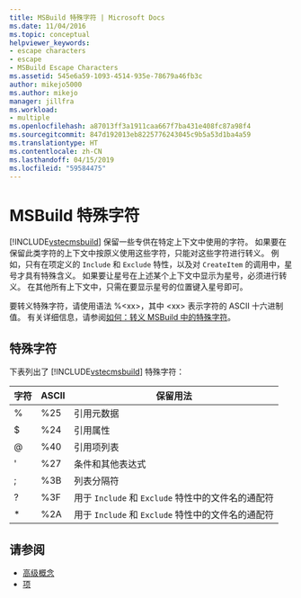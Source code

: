 ```yaml
---
title: MSBuild 特殊字符 | Microsoft Docs
ms.date: 11/04/2016
ms.topic: conceptual
helpviewer_keywords:
- escape characters
- escape
- MSBuild Escape Characters
ms.assetid: 545e6a59-1093-4514-935e-78679a46fb3c
author: mikejo5000
ms.author: mikejo
manager: jillfra
ms.workload:
- multiple
ms.openlocfilehash: a87013ff3a1911caa667f7ba431e408fc87a98f4
ms.sourcegitcommit: 847d192013eb8225776243045c9b5a53d1ba4a59
ms.translationtype: HT
ms.contentlocale: zh-CN
ms.lasthandoff: 04/15/2019
ms.locfileid: "59584475"
---
```

# <a name="msbuild-special-characters"></a>MSBuild 特殊字符
[!INCLUDE[vstecmsbuild](../extensibility/internals/includes/vstecmsbuild_md.md)] 保留一些专供在特定上下文中使用的字符。 如果要在保留此类字符的上下文中按原义使用这些字符，只能对这些字符进行转义。 例如，只有在项定义的 `Include` 和 `Exclude` 特性，以及对 `CreateItem` 的调用中，星号才具有特殊含义。 如果要让星号在上述某个上下文中显示为星号，必须进行转义。 在其他所有上下文中，只需在要显示星号的位置键入星号即可。

 要转义特殊字符，请使用语法 %\<xx>，其中 \<xx> 表示字符的 ASCII 十六进制值。 有关详细信息，请参阅[如何：转义 MSBuild 中的特殊字符](../msbuild/how-to-escape-special-characters-in-msbuild.md)。

## <a name="special-characters"></a>特殊字符
 下表列出了 [!INCLUDE[vstecmsbuild](../extensibility/internals/includes/vstecmsbuild_md.md)] 特殊字符：

|字符|ASCII|**保留用法**|
|-------------------|---------------|------------------------|
|%|%25|引用元数据|
|$|%24|引用属性|
|@|%40|引用项列表|
|\'|%27|条件和其他表达式|
|;|%3B|列表分隔符|
|?|%3F|用于 `Include` 和 `Exclude` 特性中的文件名的通配符|
|*|%2A|用于 `Include` 和 `Exclude` 特性中的文件名的通配符|

## <a name="see-also"></a>请参阅
- [高级概念](../msbuild/msbuild-advanced-concepts.md)
- [项](../msbuild/msbuild-items.md)